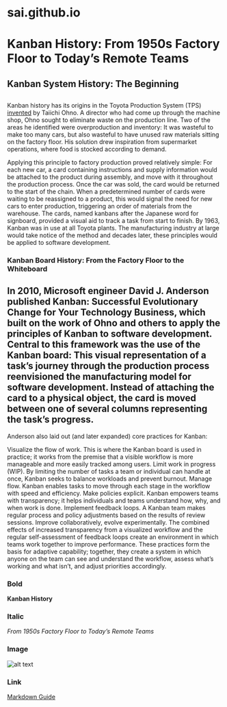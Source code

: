 # sai.github.io
# Kanban History: From 1950s Factory Floor to Today’s Remote Teams
## Kanban System History: The Beginning
##
Kanban history has its origins in the Toyota Production System (TPS) [invented](https://kanbantool.com/kanban-guide/kanban-history) by Taiichi Ohno. A director who had come up through the machine shop, Ohno sought to eliminate waste on the production line. Two of the areas he identified were overproduction and inventory: It was wasteful to make too many cars, but also wasteful to have unused raw materials sitting on the factory floor. His solution drew inspiration from supermarket operations, where food is stocked according to demand.

Applying this principle to factory production proved relatively simple: For each new car, a card containing instructions and supply information would be attached to the product during assembly, and move with it throughout the production process. Once the car was sold, the card would be returned to the start of the chain. When a predetermined number of cards were waiting to be reassigned to a product, this would signal the need for new cars to enter production, triggering an order of materials from the warehouse. The cards, named kanbans after the Japanese word for signboard, provided a visual aid to track a task from start to finish. By 1963, Kanban was in use at all Toyota plants. The manufacturing industry at large would take notice of the method and decades later, these principles would be applied to software development.
### Kanban Board History: From the Factory Floor to the Whiteboard
## In 2010, Microsoft engineer David J. Anderson published Kanban: Successful Evolutionary Change for Your Technology Business, which built on the work of Ohno and others to apply the principles of Kanban to software development. Central to this framework was the use of the Kanban board: This visual representation of a task’s journey through the production process reenvisioned the manufacturing model for software development. Instead of attaching the card to a physical object, the card is moved between one of several columns representing the task’s progress.

Anderson also laid out (and later expanded) core practices for Kanban:

Visualize the flow of work. This is where the Kanban board is used in practice; it works from the premise that a visible workflow is more manageable and more easily tracked among users.
Limit work in progress (WIP). By limiting the number of tasks a team or individual can handle at once, Kanban seeks to balance workloads and prevent burnout.
Manage flow. Kanban enables tasks to move through each stage in the workflow with speed and efficiency.
Make policies explicit. Kanban empowers teams with transparency; it helps individuals and teams understand how, why, and when work is done.
Implement feedback loops. A Kanban team makes regular process and policy adjustments based on the results of review sessions.
Improve collaboratively, evolve experimentally. The combined effects of increased transparency from a visualized workflow and the regular self-assessment of feedback loops create an environment in which teams work together to improve performance.
These practices form the basis for adaptive capability; together, they create a system in which anyone on the team can see and understand the workflow, assess what’s working and what isn’t, and adjust priorities accordingly.
### Bold
**Kanban History**
### Italic
*From 1950s Factory Floor to Today’s Remote Teams*
### Image
![alt text](https://assets.toptal.io/images?url=https%3A%2F%2Fbs-uploads.toptal.io%2Fblackfish-uploads%2Fpublic-files%2FUntitled-c1c5294701185de6bfc2ad3e915e4861.png)
### Link
[Markdown Guide](https://www.toptal.com/project-managers/project-management-consultant/kanban-remote-teams)

